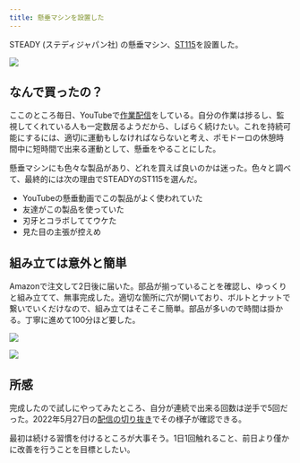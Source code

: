 ```yaml
---
title: 懸垂マシンを設置した
---
```

STEADY (ステディジャパン社) の懸垂マシン、[ST115](https://www.amazon.co.jp/dp/B09K3QQBKH)を設置した。

![](https://lh3.googleusercontent.com/jlnEofuoQvIPI976mhb6LuoR75QOAtjNM_mAp2TkiC1UulM7phQQWg8KYYGNbyOk8668qvDG2NdJoWu8HrXqnvvY2k3pr0zsabx8NEIcbVPziiK2qnZkaXBeusA_0u6VKeC1OnyPyEIi7_7NZBdsMgR8vXA11GnkWAmRZJz2VaabCEJVU0X8j8puPDTa)

なんで買ったの？
--------

ここのところ毎日、YouTubeで[作業配信](https://www.youtube.com/c/r7kamura)をしている。自分の作業は捗るし、監視してくれている人も一定数居るようだから、しばらく続けたい。これを持続可能にするには、適切に運動もしなければならないと考え、ポモドーロの休憩時間中に短時間で出来る運動として、懸垂をやることにした。

懸垂マシンにも色々な製品があり、どれを買えば良いのかは迷った。色々と調べて、最終的には次の理由でSTEADYのST115を選んだ。

*   YouTubeの懸垂動画でこの製品がよく使われていた
*   友達がこの製品を使っていた
*   刃牙とコラボしててウケた
*   見た目の主張が控えめ

組み立ては意外と簡単
----------

Amazonで注文して2日後に届いた。部品が揃っていることを確認し、ゆっくりと組み立てて、無事完成した。適切な箇所に穴が開いており、ボルトとナットで繋いでいくだけなので、組み立てはそこそこ簡単。部品が多いので時間は掛かる。丁寧に進めて100分ほど要した。

![](https://lh5.googleusercontent.com/MtkqP-UP2XFjSZ2u-RaG6_Dx2Q-MuZxbg4xTeGDoAsEb2jNKAlGrFHd7wi851gRPmn19RTccVvNf6bUM1g3Iggxvy391j9_Aw-XtN3_QLM8YIBDA5UcGZGq3-W2NNySWdHpc9_hI20XxD5edYDJa6ReFps58T0I6x3H6u2RpXKj_k-HvK-FnVVaZ9Bcr)

![](https://lh4.googleusercontent.com/7DJE-uEDu-7pdru1Vxbi9CrEplm7Ce2b6oJZraQljQKb6LCOZSAX-Ith064tXUlPBJUTGikpBaEcff_qN2m-hLa4cOWjPKKA_MmVTkH1YAAMuRU60VCTZUFl5bS2L5tIk9--HmO5YQjlGCbnrEGwVc0cMyvgRn_c_b5HNwi-rteLa12P_evYlEtvoMNJ)

所感
--

完成したので試しにやってみたところ、自分が連続で出来る回数は逆手で5回だった。2022年5月27日の[配信の切り抜き](https://www.youtube.com/clip/Ugkxy2NXpdlfZF0kT9s-MoCOrbB1wpWEryK9)でその様子が確認できる。

最初は続ける習慣を付けるところが大事そう。1日1回触れること、前日より僅かに改善を行うことを目標としたい。
